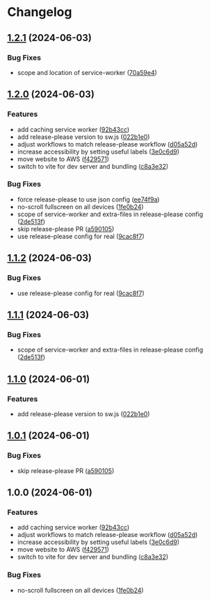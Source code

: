 # Changelog

## [1.2.1](https://github.com/Eik-S/qwixx/compare/qwixx-pwa-v1.2.0...qwixx-pwa-v1.2.1) (2024-06-03)


### Bug Fixes

* scope and location of service-worker ([70a59e4](https://github.com/Eik-S/qwixx/commit/70a59e41fd490bec09293077682498dcebca6c8d))

## [1.2.0](https://github.com/Eik-S/qwixx/compare/qwixx-pwa-v1.1.2...qwixx-pwa-v1.2.0) (2024-06-03)


### Features

* add caching service worker ([92b43cc](https://github.com/Eik-S/qwixx/commit/92b43cccc8c3ef2a52a3bc8640d85315341c3e7e))
* add release-please version to sw.js ([022b1e0](https://github.com/Eik-S/qwixx/commit/022b1e0efefa332fb523152fdece10d1e89ba652))
* adjust workflows to match release-please workflow ([d05a52d](https://github.com/Eik-S/qwixx/commit/d05a52d015faf63c72af46dae88ee87bf405c5bc))
* increase accessibility by setting useful labels ([3e0c6d9](https://github.com/Eik-S/qwixx/commit/3e0c6d9409b6b39cdc7aafa426adda95eb03b8c9))
* move website to AWS ([f429571](https://github.com/Eik-S/qwixx/commit/f429571c393b57172cc81385c50e0134ed6e2b9a))
* switch to vite for dev server and bundling ([c8a3e32](https://github.com/Eik-S/qwixx/commit/c8a3e32699b8c83ea23f500c590601e6ef8662d4))


### Bug Fixes

* force release-please to use json config ([ee74f9a](https://github.com/Eik-S/qwixx/commit/ee74f9a8c55e3172c7f4abf4ae4a391f3507fb0b))
* no-scroll fullscreen on all devices ([1fe0b24](https://github.com/Eik-S/qwixx/commit/1fe0b240ab4d4128f61f85c0d345aeb1fa752163))
* scope of service-worker and extra-files in release-please config ([2de513f](https://github.com/Eik-S/qwixx/commit/2de513f65ac2f1a10afea4fd87d3e239a84b7c48))
* skip release-please PR ([a590105](https://github.com/Eik-S/qwixx/commit/a5901056b9375831ad473f965fc89487e31e0f0f))
* use release-please config for real ([9cac8f7](https://github.com/Eik-S/qwixx/commit/9cac8f7d8685c25cd9c21cd0f21008287cc04ae8))

## [1.1.2](https://github.com/Eik-S/qwixx/compare/v1.1.1...v1.1.2) (2024-06-03)


### Bug Fixes

* use release-please config for real ([9cac8f7](https://github.com/Eik-S/qwixx/commit/9cac8f7d8685c25cd9c21cd0f21008287cc04ae8))

## [1.1.1](https://github.com/Eik-S/qwixx/compare/v1.1.0...v1.1.1) (2024-06-03)


### Bug Fixes

* scope of service-worker and extra-files in release-please config ([2de513f](https://github.com/Eik-S/qwixx/commit/2de513f65ac2f1a10afea4fd87d3e239a84b7c48))

## [1.1.0](https://github.com/Eik-S/qwixx/compare/v1.0.1...v1.1.0) (2024-06-01)


### Features

* add release-please version to sw.js ([022b1e0](https://github.com/Eik-S/qwixx/commit/022b1e0efefa332fb523152fdece10d1e89ba652))

## [1.0.1](https://github.com/Eik-S/qwixx/compare/v1.0.0...v1.0.1) (2024-06-01)


### Bug Fixes

* skip release-please PR ([a590105](https://github.com/Eik-S/qwixx/commit/a5901056b9375831ad473f965fc89487e31e0f0f))

## 1.0.0 (2024-06-01)


### Features

* add caching service worker ([92b43cc](https://github.com/Eik-S/qwixx/commit/92b43cccc8c3ef2a52a3bc8640d85315341c3e7e))
* adjust workflows to match release-please workflow ([d05a52d](https://github.com/Eik-S/qwixx/commit/d05a52d015faf63c72af46dae88ee87bf405c5bc))
* increase accessibility by setting useful labels ([3e0c6d9](https://github.com/Eik-S/qwixx/commit/3e0c6d9409b6b39cdc7aafa426adda95eb03b8c9))
* move website to AWS ([f429571](https://github.com/Eik-S/qwixx/commit/f429571c393b57172cc81385c50e0134ed6e2b9a))
* switch to vite for dev server and bundling ([c8a3e32](https://github.com/Eik-S/qwixx/commit/c8a3e32699b8c83ea23f500c590601e6ef8662d4))


### Bug Fixes

* no-scroll fullscreen on all devices ([1fe0b24](https://github.com/Eik-S/qwixx/commit/1fe0b240ab4d4128f61f85c0d345aeb1fa752163))
